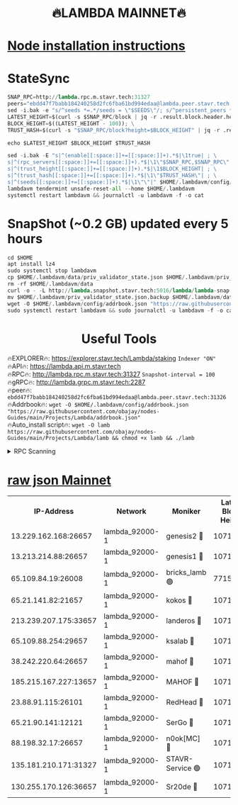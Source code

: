<h1 align="center"> 🔥LAMBDA MAINNET🔥</h1>


[Node installation instructions](https://github.com/obajay/nodes-Guides/tree/main/Projects/Lambda)
=


# StateSync
```python
SNAP_RPC=http://lambda.rpc.m.stavr.tech:31327
peers="ebdd47f7babb184240258d2fc6fba61bd994edaa@lambda.peer.stavr.tech:31326" 
sed -i.bak -e "s/^seeds *=.*/seeds = \"$SEEDS\"/; s/^persistent_peers *=.*/persistent_peers = \"$PEERS\"/" $HOME/.lambdavm/config/config.toml
LATEST_HEIGHT=$(curl -s $SNAP_RPC/block | jq -r .result.block.header.height); \
BLOCK_HEIGHT=$((LATEST_HEIGHT - 100)); \
TRUST_HASH=$(curl -s "$SNAP_RPC/block?height=$BLOCK_HEIGHT" | jq -r .result.block_id.hash)

echo $LATEST_HEIGHT $BLOCK_HEIGHT $TRUST_HASH

sed -i.bak -E "s|^(enable[[:space:]]+=[[:space:]]+).*$|\1true| ; \
s|^(rpc_servers[[:space:]]+=[[:space:]]+).*$|\1\"$SNAP_RPC,$SNAP_RPC\"| ; \
s|^(trust_height[[:space:]]+=[[:space:]]+).*$|\1$BLOCK_HEIGHT| ; \
s|^(trust_hash[[:space:]]+=[[:space:]]+).*$|\1\"$TRUST_HASH\"| ; \
s|^(seeds[[:space:]]+=[[:space:]]+).*$|\1\"\"|" $HOME/.lambdavm/config/config.toml
lambdavm tendermint unsafe-reset-all --home $HOME/.lambdavm
systemctl restart lambdavm && journalctl -u lambdavm -f -o cat

```
# SnapShot (~0.2 GB) updated every 5 hours
```python
cd $HOME
apt install lz4
sudo systemctl stop lambdavm
cp $HOME/.lambdavm/data/priv_validator_state.json $HOME/.lambdavm/priv_validator_state.json.backup
rm -rf $HOME/.lambdavm/data
curl -o - -L http://lambda.snapshot.stavr.tech:5016/lambda/lambda-snap.tar.lz4 | lz4 -c -d - | tar -x -C $HOME/.lambdavm --strip-components 2
mv $HOME/.lambdavm/priv_validator_state.json.backup $HOME/.lambdavm/data/priv_validator_state.json
wget -O $HOME/.lambdavm/config/addrbook.json "https://raw.githubusercontent.com/obajay/nodes-Guides/main/Projects/Lambda/addrbook.json"
sudo systemctl restart lambdavm && sudo journalctl -u lambdavm -f -o cat
```
 <h1 align="center"> Useful Tools</h1>

🔥EXPLORER🔥:      https://explorer.stavr.tech/Lambda/staking	        `Indexer "ON"` \
🔥API🔥: 			 		 https://lambda.api.m.stavr.tech \
🔥RPC🔥:           http://lambda.rpc.m.stavr.tech:31327	              `Snapshot-interval = 100` \
🔥gRPC🔥:          http://lambda.grpc.m.stavr.tech:2287 \
🔥peer🔥:					 `ebdd47f7babb184240258d2fc6fba61bd994edaa@lambda.peer.stavr.tech:31326` \
🔥Addrbook🔥:    ```wget -O $HOME/.lambdavm/config/addrbook.json "https://raw.githubusercontent.com/obajay/nodes-Guides/main/Projects/Lambda/addrbook.json"``` \
🔥Auto_install script🔥: ```wget -O lamb https://raw.githubusercontent.com/obajay/nodes-Guides/main/Projects/Lambda/lamb && chmod +x lamb && ./lamb```


<details>
<summary>RPC Scanning</summary>

<h2 align="center"> We scan nodes in real time every 4 hours. And we provide the final result of RPC endpoints.
We cannot influence the operation of these nodes in any way. </h2>


```python
If Voting Power is higher than 0 --> then the Node is a validator of the network and may be subject to attack and be a potential threat to the chain.
```
```python
We marked such validators with a red symbol
```

</details>

[raw json Mainnet](https://rpc-check.lambm.stavr.tech/lambm/rpc-lambm-result.json)
=


<table><tr><th>IP-Address</th><th>Network</th><th>Moniker</th><th>Latest Block Height</th><th>Earliest Block Height</th><th>Catching Up</th><th>Tx Index</th><th>Voting Power</th><th>Scan Time</th></tr><tr><td>13.229.162.168:26657</td><td>lambda_92000-1</td><td>genesis2 🔴</td><td>10715451</td><td>1</td><td>False</td><td>on</td><td>16647031</td><td>2023-12-23T20:01:59.034994664UTC</td></tr><tr><td>13.213.214.88:26657</td><td>lambda_92000-1</td><td>genesis1 🔴</td><td>10715452</td><td>1</td><td>False</td><td>on</td><td>107835</td><td>2023-12-23T20:02:03.361908162UTC</td></tr><tr><td>65.109.84.19:26008</td><td>lambda_92000-1</td><td>bricks_lamb 🟢</td><td>7715743</td><td>7581001</td><td>False</td><td>on</td><td>0</td><td>2023-12-23T20:02:12.222187536UTC</td></tr><tr><td>65.21.141.82:21657</td><td>lambda_92000-1</td><td>kokos 🔴</td><td>10715452</td><td>7716001</td><td>False</td><td>off</td><td>546765</td><td>2023-12-23T20:02:05.815312488UTC</td></tr><tr><td>213.239.207.175:33657</td><td>lambda_92000-1</td><td>landeros 🔴</td><td>10715450</td><td>8136001</td><td>False</td><td>off</td><td>951062</td><td>2023-12-23T20:01:53.232677931UTC</td></tr><tr><td>65.109.88.254:29657</td><td>lambda_92000-1</td><td>ksalab 🔴</td><td>10715453</td><td>8715001</td><td>False</td><td>on</td><td>503875</td><td>2023-12-23T20:02:08.511394294UTC</td></tr><tr><td>38.242.220.64:26657</td><td>lambda_92000-1</td><td>mahof 🔴</td><td>10715448</td><td>10131001</td><td>False</td><td>off</td><td>770350</td><td>2023-12-23T20:01:46.453045119UTC</td></tr><tr><td>185.215.167.227:13657</td><td>lambda_92000-1</td><td>MAHOF 🔴</td><td>10715451</td><td>10134001</td><td>False</td><td>on</td><td>2051510</td><td>2023-12-23T20:02:02.443798265UTC</td></tr><tr><td>23.88.91.115:26101</td><td>lambda_92000-1</td><td>RedHead 🔴</td><td>10715450</td><td>10615450</td><td>False</td><td>off</td><td>553202</td><td>2023-12-23T20:01:53.871677641UTC</td></tr><tr><td>65.21.90.141:12121</td><td>lambda_92000-1</td><td>SerGo 🔴</td><td>10715453</td><td>10615453</td><td>False</td><td>off</td><td>10561702</td><td>2023-12-23T20:02:08.836548745UTC</td></tr><tr><td>88.198.32.17:26657</td><td>lambda_92000-1</td><td>n0ok[MC] 🔴</td><td>10715453</td><td>10615453</td><td>False</td><td>off</td><td>1578630</td><td>2023-12-23T20:02:11.886724177UTC</td></tr><tr><td>135.181.210.171:31327</td><td>lambda_92000-1</td><td>STAVR-Service 🟢</td><td>10715453</td><td>10713501</td><td>False</td><td>on</td><td>0</td><td>2023-12-23T20:02:08.181866955UTC</td></tr><tr><td>130.255.170.126:36657</td><td>lambda_92000-1</td><td>Sr20de 🔴</td><td>10715450</td><td>10715001</td><td>False</td><td>off</td><td>671452</td><td>2023-12-23T20:01:53.633590955UTC</td></tr></table>
